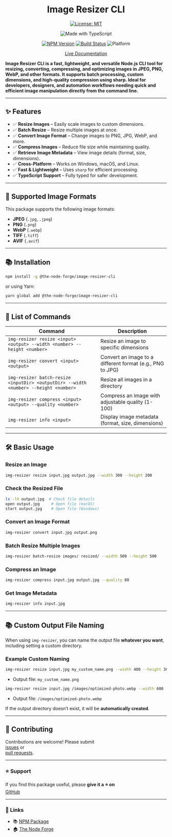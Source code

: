 <div align="center">

# Image Resizer CLI

[![License: MIT](https://img.shields.io/badge/License-MIT-yellow.svg)](https://opensource.org/licenses/MIT)

![Made with TypeScript](https://img.shields.io/badge/Made%20with-TypeScript-007acc)

[![NPM Version](https://img.shields.io/npm/v/@the-node-forge/image-resizer-cli)](https://www.npmjs.com/package/@the-node-forge/image-resizer-cli)
[![Build Status](https://img.shields.io/github/actions/workflow/status/the-node-forge/image-resizer-cli/ci.yaml?branch=main)](https://github.com/The-Node-Forge/image-resizer-cli/actions)
![Platform](https://img.shields.io/badge/platform-CLI%20%7C%20Linux%20%7C%20macOS%20%7C%20Windows-blue)

[Live Documentation](https://the-node-forge.github.io/image-resizer-cli/)

</div>

**Image Resizer CLI is a fast, lightweight, and versatile Node.js CLI tool for
resizing, converting, compressing, and optimizing images in JPEG, PNG, WebP, and
other formats. It supports batch processing, custom dimensions, and high-quality
compression using sharp. Ideal for developers, designers, and automation workflows
needing quick and efficient image manipulation directly from the command line.**

---

## ✨ Features

- ✅ **Resize Images** – Easily scale images to custom dimensions.
- ✅ **Batch Resize** – Resize multiple images at once.
- ✅ **Convert Image Format** – Change images to PNG, JPG, WebP, and more.
- ✅ **Compress Images** – Reduce file size while maintaining quality.
- ✅ **Retrieve Image Metadata** – View image details (format, size, dimensions).
- ✅ **Cross-Platform** – Works on Windows, macOS, and Linux.
- ✅ **Fast & Lightweight** – Uses `sharp` for efficient processing.
- ✅ **TypeScript Support** – Fully typed for safer development.

---

## 🎯 **Supported Image Formats**

This package supports the following image formats:

- **JPEG** (`.jpg`, `.jpeg`)
- **PNG** (`.png`)
- **WebP** (`.webp`)
- **TIFF** (`.tiff`)
- **AVIF** (`.avif`)

---

## 📚 Installation

```sh
npm install -g @the-node-forge/image-resizer-cli
```

or using Yarn:

```sh
yarn global add @the-node-forge/image-resizer-cli
```

---

## 🎯 **List of Commands**

| **Command**                                                                          | **Description**                                           |
| ------------------------------------------------------------------------------------ | --------------------------------------------------------- |
| `img-resizer resize <input> <output> --width <number> --height <number>`             | Resize an image to specific dimensions                    |
| `img-resizer convert <input> <output>`                                               | Convert an image to a different format (e.g., PNG to JPG) |
| `img-resizer batch-resize <inputDir> <outputDir> --width <number> --height <number>` | Resize all images in a directory                          |
| `img-resizer compress <input> <output> --quality <number>`                           | Compress an image with adjustable quality (1-100)         |
| `img-resizer info <input>`                                                           | Display image metadata (format, size, dimensions)         |

---

## 🛠️ **Basic Usage**

### **Resize an Image**

```bash
img-resizer resize input.jpg output.jpg --width 300 --height 200
```

### **Check the Resized File**

```bash
ls -lh output.jpg  # Check file details
open output.jpg     # Open file (macOS)
start output.jpg    # Open file (Windows)
```

### **Convert an Image Format**

```bash
img-resizer convert input.jpg output.png
```

### **Batch Resize Multiple Images**

```bash
img-resizer batch-resize images/ resized/ --width 500 --height 500
```

### **Compress an Image**

```bash
img-resizer compress input.jpg output.jpg --quality 80
```

### **Get Image Metadata**

```bash
img-resizer info input.jpg
```

---

## 📚 **Custom Output File Naming**

When using `img-resizer`, you can name the output file **whatever you want**,
including setting a custom directory.

### **Example Custom Naming**

```bash
img-resizer resize input.jpg my_custom_name.png --width 400 --height 300
```

- Output file: `my_custom_name.png`

```bash
img-resizer resize input.jpg /images/optimized-photo.webp --width 600 --height 400
```

- Output file: `/images/optimized-photo.webp`

If the output directory doesn’t exist, it will be **automatically created**.

---

## 👑 **Contributing**

Contributions are welcome! Please submit  
[issues](https://github.com/The-Node-Forge/image-resizer-cli/issues) or  
[pull requests](https://github.com/The-Node-Forge/image-resizer-cli/pulls).

---

### ⭐ Support

If you find this package useful, please **give it a ⭐ on**  
[GitHub](https://github.com/The-Node-Forge/image-resizer-cli 'GitHub Repository')

---

### 🔗 **Links**

- 📚 [NPM Package](https://www.npmjs.com/package/@the-node-forge/image-resizer-cli)
- 🏠 [The Node Forge](https://github.com/The-Node-Forge)
